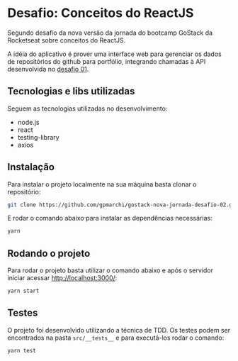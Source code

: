 # Desafio: Conceitos do ReactJS

Segundo desafio da nova versão da jornada do bootcamp GoStack da Rocketseat sobre conceitos do ReactJS.

A idéia do aplicativo é prover uma interface web para gerenciar os dados de repositórios do github para portfólio, integrando chamadas à API desenvolvida no [desafio 01](https://github.com/gpmarchi/gostack-nova-jornada-desafio-01).

## Tecnologias e libs utilizadas

Seguem as tecnologias utilizadas no desenvolvimento:

- node.js
- react
- testing-library
- axios

## Instalação

Para instalar o projeto localmente na sua máquina basta clonar o repositório:

```bash
git clone https://github.com/gpmarchi/gostack-nova-jornada-desafio-02.git && cd gostack-nova-jornada-desafio-02
```

E rodar o comando abaixo para instalar as dependências necessárias:

```bash
yarn
```

## Rodando o projeto

Para rodar o projeto basta utilizar o comando abaixo e após o servidor iniciar acessar <http://localhost:3000/>:

```bash
yarn start
```

## Testes

O projeto foi desenvolvido utilizando a técnica de TDD. Os testes podem ser encontrados na pasta `src/__tests__` e para executá-los rodar o comando:

```bash
yarn test
```
